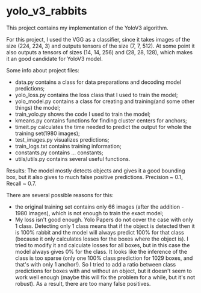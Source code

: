 # yolo_v3_rabbits
This project contains my implementation of the YoloV3 algorithm.

For this project, I used the VGG as a classifier, since it takes images of the size (224, 224, 3) and outputs tensors of the size (7, 7, 512). At some point it also outputs a tensors of sizes (14, 14, 256) and (28, 28, 128), which makes it an good candidate for YoloV3 model.

Some info about project files:
- data.py contains a class for data preparations and decoding model predictions;
- yolo_loss.py contains the loss class that I used to train the model;
- yolo_model.py contains a class for creating and training(and some other things) the model;
- train_yolo.py shows the code I used to train the model;
- kmeans.py contains functions for finding cluster centers for anchors;
- timeit.py calculates the time needed to predict the output for whole the training set(1980 images);
- test_images.py visualizes predictions;
- train_logs.txt contains training information;
- constants.py contains ... constants;
- utils/utils.py contains several useful functions.

Results:
The model mostly detects objects and gives it a good bounding box, but it also gives to much false positive predictions.
Precision ~ 0.1, Recall ~ 0.7.

There are several possible reasons for this:
- the original training set contains only 66 images (after the addition - 1980 images), which is not enough to train the exact model;
- My loss isn't good enough. Yolo Papers do not cover the case with only 1 class. Detecting only 1 class means that if the object is detected then it is 100% rabbit and the model will always predict 100% for that class (because it only calculates losses for the boxes where the object is). I tried to modify it and calculate losses for all boxes, but in this case the model always gives 0% for the class. It looks like the inference of the class is too sparse (only one 100% class prediction for 1029 boxes, and that's with only 1 anchor!). So I tried to add a ratio between class predictions for boxes with and without an object, but it doesn't seem to work well enough (maybe this will fix the problem for a while, but it's not robust). As a result, there are too many false positives.
